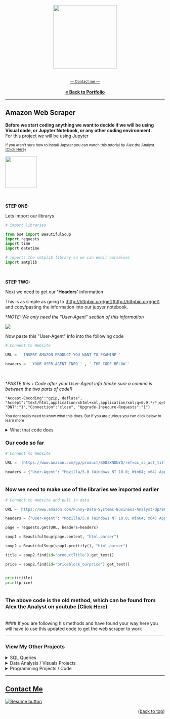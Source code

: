 <a name="readme-top"></a>
<div align="center">


  <img src="https://user-images.githubusercontent.com/121735588/219983299-6d97a24d-3b74-49c4-a8cc-3640313e073a.png" height="200">

   <br> <sub><a href="https://cameroncss.com/#contact">:wavy_dash: Contact me :wavy_dash:</a></sub>
<br>
    <br>
     <a href="https://github.com/CameronCSS/PersonalProjects/blob/main/README.md"><strong>« Back to Portfolio</strong></a>
  </p>
</div>

----

## Amazon Web Scraper

**Before we start coding anything we want to decide if we will be using Visual code, or Jupyter Notebook, or any other coding environment.**
<br>
For this project we will be using [Jupyter](https://jupyter.org/)

<sub> If you aren't sure how to install Jupyter you can watch this tutorial by Alex the Analyst. [(Click Here)](https://www.youtube.com/watch?v=WUeBzT43JyY)
  <br>

<div align="left">

  <img src="https://user-images.githubusercontent.com/121735588/219982953-547e5160-a64f-47be-b6e2-13d95aea99d9.png" height="100">

  </div>
  
<br>
  <br>
  
**STEP ONE:**

Lets Import our librarys
  
```python 
# import libraries 

from bs4 import BeautifulSoup
import requests
import time
import datetime

# imports the smtplib library so we can email ourselves
import smtplib
```
<br>
  
**STEP TWO:**
  
Next we need to get our **'Headers'** information

This is as simple as going to [http://httpbin.org/get](http://httpbin.org/get) and copy/pasting the information into our jupyer notebook.
  
  **NOTE: We only need the "User-Agent" section of this information*


  <div align="left">

  <img src="https://user-images.githubusercontent.com/121735588/219983662-19e08352-ed40-4a0a-813a-6e93f0cd8061.JPG">

  </div>

Now paste this "User-Agent" info into the following code

```python
# Connect to Website

URL = ' INSERT AMAZON PRODUCT YOU WANT TO EXAMINE '

headers = ' YOUR USER-AGENT INFO ' , ' THE CODE BELOW '

```
  
<br>
  
**PASTE this ```↓``` Code after your User-Agent info (make sure a comma is between the two parts of code!)*

```
"Accept-Encoding":"gzip, deflate", "Accept":"text/html,application/xhtml+xml,application/xml;q=0.9,*/*;q=0.8", "DNT":"1","Connection":"close", "Upgrade-Insecure-Requests":"1"}
```

<sup>You dont really need to know what this does. But if you are curious you can click below to learn more</sup>

<details>
  <summary>What that code does</summary>
  <li>User-Agent" specifies the name and version of the client software making the request.</li>
 <li>"Accept-Language" specifies the preferred language for the response.</li>
 <li>"Accept-Encoding" specifies the preferred encoding for the response.</li>
 <li>"Accept" specifies the types of content that are acceptable for the response.</li>
 <li>"DNT" is the Do Not Track header, which indicates that the user does not want to be tracked.</li>
 <li>"Connection" specifies the type of connection the client prefers.</li>
 <li>"Upgrade-Insecure-Requests" is a header that requests the server to upgrade a connection to HTTPS.</li>
  </details>

  
###  Our code so far
```python
# Connect to Website

URL = '[https://www.amazon.com/gp/product/B08ZXNDNYQ/ref=ox_sc_act_title_2?smid=AIRTAZFQ2QJOC&psc=1](https://www.amazon.com/DEPSTECH-Autofocus-Microphone-Computer-Streaming/dp/B08ZXNDNYQ/ref=sr_1_4?crid=2CE6Y4BZR17ZG&keywords=4k+webcam&qid=1676853653&sprefix=4k+webcam%2Caps%2C151&sr=8-4&ufe=app_do%3Aamzn1.fos.18630bbb-fcbb-42f8-9767-857e17e03685)'

headers = {"User-Agent": "Mozilla/5.0 (Windows NT 10.0; Win64; x64) AppleWebKit/537.36 (KHTML, like Gecko) Chrome/109.0.0.0 Safari/537.36", "Accept-Encoding":"gzip, deflate", "Accept":"text/html,application/xhtml+xml,application/xml;q=0.9,*/*;q=0.8", "DNT":"1","Connection":"close", "Upgrade-Insecure-Requests":"1"}
  
```

### Now we need to make use of the libraries we imported earlier
  
```python
# Connect to Website and pull in data

URL = 'https://www.amazon.com/Funny-Data-Systems-Business-Analyst/dp/B07FNW9FGJ/ref=sr_1_3?dchild=1&keywords=data%2Banalyst%2Btshirt&qid=1626655184&sr=8-3&customId=B0752XJYNL&th=1'

headers = {"User-Agent": "Mozilla/5.0 (Windows NT 10.0; Win64; x64) AppleWebKit/537.36 (KHTML, like Gecko) Chrome/78.0.3904.108 Safari/537.36", "Accept-Encoding":"gzip, deflate", "Accept":"text/html,application/xhtml+xml,application/xml;q=0.9,*/*;q=0.8", "DNT":"1","Connection":"close", "Upgrade-Insecure-Requests":"1"}

page = requests.get(URL, headers=headers)

soup1 = BeautifulSoup(page.content, "html.parser")

soup2 = BeautifulSoup(soup1.prettify(), "html.parser")

title = soup2.find(id='productTitle').get_text()

price = soup2.find(id='priceblock_ourprice').get_text()


print(title)
print(price)
  
```
  
### The above code is the old method, which can be found from Alex the Analyst on youtube [(Click Here)](https://www.youtube.com/watch?v=HiOtQMcI5wg)
  <br>
 #### If you are following his methods and have found your way here you will have to use this updated code to get the web scraper to work
  
  
  
  
  
  
  
  
  
  
  
  
  
  
  
  
  
  
  
  
  
  
  
  
  
  

---

### View My Other Projects
    
<details>
  <summary>SQL Queries</summary>
<a href="https://github.com/CameronCSS/SQL-Queries/tree/main/8%20Week%20SQL%20Challenge%20%23%201" target="new">8 Week SQL Challenge # 1</a>
<br>
&nbsp; &nbsp;:arrow_right_hook: - Explored complex queries to clean data, compute customer figures, and organize data in unusual ways.
<br>
<br>
<a href="https://github.com/CameronCSS/SQL-Queries/tree/main/Khan%20Academy%20Advanced%20SQL" target="new">Khan Academy Advanced SQL</a>
<br>
&nbsp; &nbsp;:arrow_right_hook: - Expand SQL knowledge about combining tables with JOINs and using multiple queries at once.
<br>
<br>
<a href="https://github.com/CameronCSS/SQL-Queries/tree/main/SQLbolt%20-%20SQL%20lessons" target="new">SQLbolt - SQL lessons</a>
<br>
&nbsp; &nbsp;:arrow_right_hook: - Refreshed foundational understanding of SQL and discovered context variations among SQL-powered platforms.
<br>

</details>

<details>
<summary>Data Analysis / Visuals Projects</summary>
<a href="https://github.com/CameronCSS/Data-Analysis/tree/main/Power-BI-Dashboards" target="new">Power BI Dashboards</a>
<br>
&nbsp; &nbsp;:arrow_right_hook: - Collection of my Power BI projects/dashboards with detailed analysis and visually appealing data.
<br>
<br>
<a href="https://cameroncss.github.io/Data-Analysis/Netflix/index.html" target="new">Netflix Movies and TV Shows</a>
<br>
&nbsp; &nbsp;:arrow_right_hook: - Built out multiple sheets to display on a single visual, and created an interactive dashboard.
<br>	
<br>
<a href="https://github.com/CameronCSS/Data-Analysis/tree/main/SLC%20civilian%20complaints" target="new">SLC civilian complaints</a>
  <br>
&nbsp; &nbsp;:arrow_right_hook: - Utilized API calls to gather data from public sources. Built a local DB to use in Power BI to uncover valuable insights.
  <br>
 </details>
	
<details>
<summary>Programming Projects / Code</summary>
<a href="https://github.com/CameronCSS/Programming-Languages/tree/main/Python%20Wage%20Calculator" target="new">Python Wage Calculator</a>
<br>
&nbsp; &nbsp;:arrow_right_hook: - Learned the power of Pandas and PyQt5 libraries. Also learned the importance of notating code for Bug fixing in the future.
<br>
<br>
<a href="https://github.com/CameronCSS/Programming-Languages/tree/main/R-Basics" target="new">R* Basics</a>
<br>
&nbsp; &nbsp;:arrow_right_hook: - Made a full breakdown detailing the basic functions and uses of the R* programming language.
<br>
</details>


----

<a name="Contact"></a> 
## <a href="https://cameroncss.com/#contact">Contact Me</a>

  </table>
  <p style="margin-left: auto;">
    <a href="https://docs.google.com/document/d/1idTVL4nRGOejqW6EkpfhsD-dNQRLzmX08y5hI3TYLns/edit?usp=sharing" target="_blank" rel="noopener noreferrer">
      <img src="https://user-images.githubusercontent.com/121735588/215364205-abdfc0ac-53db-4733-8d43-b57c1bafb802.png" alt="Resume button">
    </a>
  </p>
</div>

<p align="right">(<a href="#readme-top">back to top</a>)</p>

